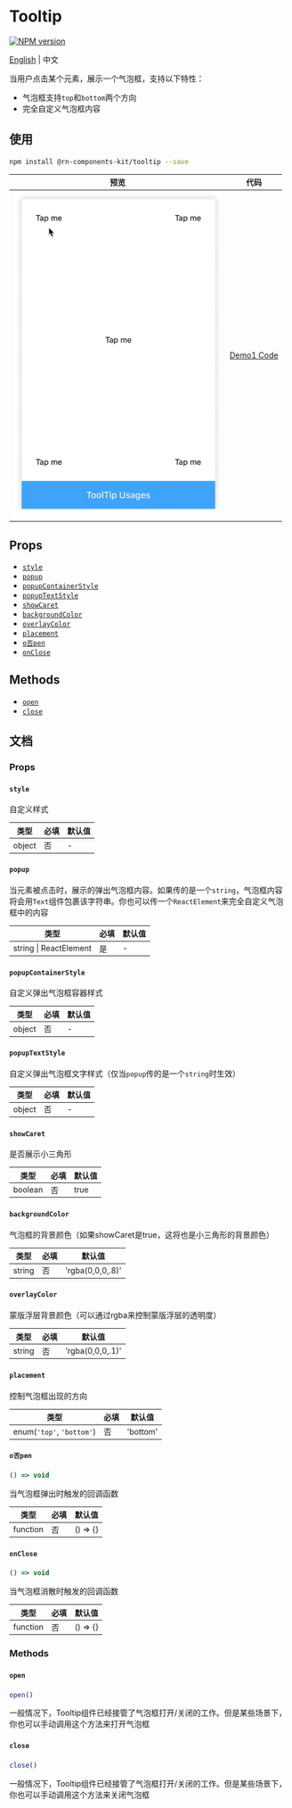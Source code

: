 # Tooltip

[![NPM version](https://img.shields.io/npm/v/@rn-components-kit/tooltip.svg)](https://www.npmjs.com/package/@rn-components-kit/tooltip)

[English](./README.md) | 中文

当用户点击某个元素，展示一个气泡框，支持以下特性：

- 气泡框支持`top`和`bottom`两个方向
- 完全自定义气泡框内容

## 使用

```bash
npm install @rn-components-kit/tooltip --save
```

|预览|代码|
|------------|:---------:|
|<img width="375" src="./preview/tooltip-usages.gif"/>|[Demo1 Code](./demos/Demo1.js)|

## Props

- [`style`](#style)
- [`popup`](#popup)
- [`popupContainerStyle`](#popupContainerStyle)
- [`popupTextStyle`](#popupTextStyle)
- [`showCaret`](#showCaret)
- [`backgroundColor`](#backgroundColor)
- [`overlayColor`](#overlayColor)
- [`placement`](#placement)
- [`o否pen`](#o否pen)
- [`onClose`](#onClose)

## Methods

- [`open`](#open)
- [`close`](#close)

## 文档

### Props

#### `style`

自定义样式

|类型|必填|默认值|
|----|--------|-------|
|object|否|-|

#### `popup`

当元素被点击时，展示的弹出气泡框内容。如果传的是一个`string`，气泡框内容将会用`Text`组件包裹该字符串。你也可以传一个`ReactElement`来完全自定义气泡框中的内容

|类型|必填|默认值|
|----|--------|-------|
|string \| ReactElement|是|-|

#### `popupContainerStyle`

自定义弹出气泡框容器样式

|类型|必填|默认值|
|----|--------|-------|
|object|否|-|

#### `popupTextStyle`

自定义弹出气泡框文字样式（仅当`popup`传的是一个`string`时生效）

|类型|必填|默认值|
|----|--------|-------|
|object|否|-|

#### `showCaret`

是否展示小三角形

|类型|必填|默认值|
|----|--------|-------|
|boolean|否|true|

#### `backgroundColor`

气泡框的背景颜色（如果showCaret是true，这将也是小三角形的背景颜色）

|类型|必填|默认值|
|----|--------|-------|
|string|否|'rgba(0,0,0,.8)'|

#### `overlayColor`

蒙版浮层背景颜色（可以通过rgba来控制蒙版浮层的透明度）

|类型|必填|默认值|
|----|--------|-------|
|string|否|'rgba(0,0,0,.1)'|

#### `placement`

控制气泡框出现的方向

|类型|必填|默认值|
|----|--------|-------|
|enum(`'top'`, `'bottom'`)|否|'bottom'|

#### `o否pen`

```js
() => void
```

当气泡框弹出时触发的回调函数

|类型|必填|默认值|
|----|--------|-------|
|function|否|() => {}|

#### `onClose`

```js
() => void
```

当气泡框消散时触发的回调函数

|类型|必填|默认值|
|----|--------|-------|
|function|否|() => {}|

### Methods

#### `open`

```js
open()
```

一般情况下，Tooltip组件已经接管了气泡框打开/关闭的工作。但是某些场景下，你也可以手动调用这个方法来打开气泡框

#### `close`

```js
close()
```

一般情况下，Tooltip组件已经接管了气泡框打开/关闭的工作。但是某些场景下，你也可以手动调用这个方法来关闭气泡框
